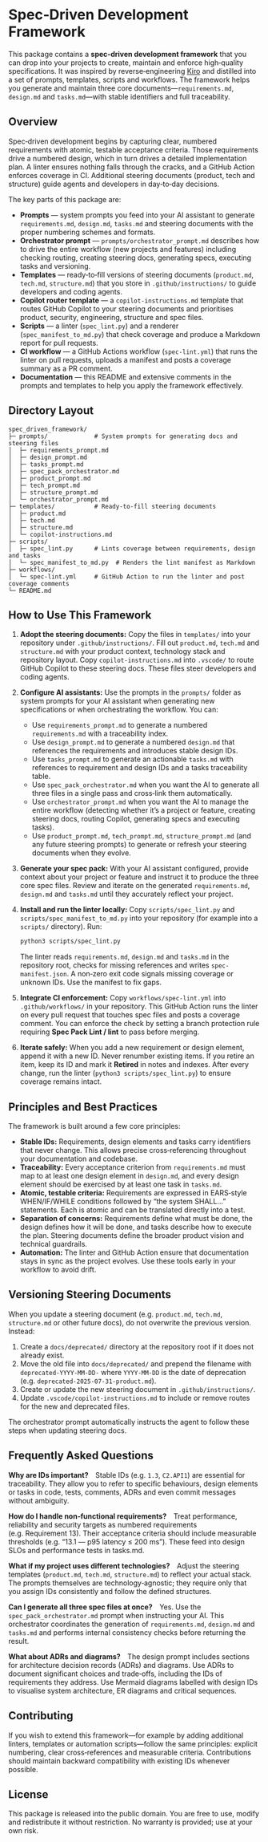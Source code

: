 # Spec‑Driven Development Framework

This package contains a **spec‑driven development framework** that you can drop into your projects to create, maintain and enforce high‑quality specifications. It was inspired by reverse‑engineering [Kiro](https://kiro.dev/) and distilled into a set of prompts, templates, scripts and workflows. The framework helps you generate and maintain three core documents—`requirements.md`, `design.md` and `tasks.md`—with stable identifiers and full traceability.

## Overview

Spec‑driven development begins by capturing clear, numbered requirements with atomic, testable acceptance criteria. Those requirements drive a numbered design, which in turn drives a detailed implementation plan. A linter ensures nothing falls through the cracks, and a GitHub Action enforces coverage in CI. Additional steering documents (product, tech and structure) guide agents and developers in day‑to‑day decisions.

The key parts of this package are:

- **Prompts** — system prompts you feed into your AI assistant to generate `requirements.md`, `design.md`, `tasks.md` and steering documents with the proper numbering schemes and formats.
- **Orchestrator prompt** — `prompts/orchestrator_prompt.md` describes how to drive the entire workflow (new projects and features) including checking routing, creating steering docs, generating specs, executing tasks and versioning.
- **Templates** — ready‑to‑fill versions of steering documents (`product.md`, `tech.md`, `structure.md`) that you store in `.github/instructions/` to guide developers and coding agents.
- **Copilot router template** — a `copilot-instructions.md` template that routes GitHub Copilot to your steering documents and prioritises product, security, engineering, structure and spec files.
- **Scripts** — a linter (`spec_lint.py`) and a renderer (`spec_manifest_to_md.py`) that check coverage and produce a Markdown report for pull requests.
- **CI workflow** — a GitHub Actions workflow (`spec-lint.yml`) that runs the linter on pull requests, uploads a manifest and posts a coverage summary as a PR comment.
- **Documentation** — this README and extensive comments in the prompts and templates to help you apply the framework effectively.

## Directory Layout

```
spec_driven_framework/
├─ prompts/             # System prompts for generating docs and steering files
│  ├─ requirements_prompt.md
│  ├─ design_prompt.md
│  ├─ tasks_prompt.md
│  ├─ spec_pack_orchestrator.md
│  ├─ product_prompt.md
│  ├─ tech_prompt.md
│  ├─ structure_prompt.md
│  └─ orchestrator_prompt.md
├─ templates/           # Ready‑to‑fill steering documents
│  ├─ product.md
│  ├─ tech.md
│  ├─ structure.md
│  └─ copilot-instructions.md
├─ scripts/
│  ├─ spec_lint.py      # Lints coverage between requirements, design and tasks
│  └─ spec_manifest_to_md.py  # Renders the lint manifest as Markdown
├─ workflows/
│  └─ spec-lint.yml     # GitHub Action to run the linter and post coverage comments
└─ README.md
```

## How to Use This Framework

1. **Adopt the steering documents:** Copy the files in `templates/` into your repository under `.github/instructions/`. Fill out `product.md`, `tech.md` and `structure.md` with your product context, technology stack and repository layout. Copy `copilot-instructions.md` into `.vscode/` to route GitHub Copilot to these steering docs. These files steer developers and coding agents.

2. **Configure AI assistants:** Use the prompts in the `prompts/` folder as system prompts for your AI assistant when generating new specifications or when orchestrating the workflow. You can:
   - Use `requirements_prompt.md` to generate a numbered `requirements.md` with a traceability index.
   - Use `design_prompt.md` to generate a numbered `design.md` that references the requirements and introduces stable design IDs.
   - Use `tasks_prompt.md` to generate an actionable `tasks.md` with references to requirement and design IDs and a tasks traceability table.
   - Use `spec_pack_orchestrator.md` when you want the AI to generate all three files in a single pass and cross‑link them automatically.
   - Use `orchestrator_prompt.md` when you want the AI to manage the entire workflow (detecting whether it’s a project or feature, creating steering docs, routing Copilot, generating specs and executing tasks).
   - Use `product_prompt.md`, `tech_prompt.md`, `structure_prompt.md` (and any future steering prompts) to generate or refresh your steering documents when they evolve.

3. **Generate your spec pack:** With your AI assistant configured, provide context about your project or feature and instruct it to produce the three core spec files. Review and iterate on the generated `requirements.md`, `design.md` and `tasks.md` until they accurately reflect your project.

4. **Install and run the linter locally:** Copy `scripts/spec_lint.py` and `scripts/spec_manifest_to_md.py` into your repository (for example into a `scripts/` directory). Run:

   ```bash
   python3 scripts/spec_lint.py
   ```

   The linter reads `requirements.md`, `design.md` and `tasks.md` in the repository root, checks for missing references and writes `spec-manifest.json`. A non‑zero exit code signals missing coverage or unknown IDs. Use the manifest to fix gaps.

5. **Integrate CI enforcement:** Copy `workflows/spec-lint.yml` into `.github/workflows/` in your repository. This GitHub Action runs the linter on every pull request that touches spec files and posts a coverage comment. You can enforce the check by setting a branch protection rule requiring **Spec Pack Lint / lint** to pass before merging.

6. **Iterate safely:** When you add a new requirement or design element, append it with a new ID. Never renumber existing items. If you retire an item, keep its ID and mark it **Retired** in notes and indexes. After every change, run the linter (`python3 scripts/spec_lint.py`) to ensure coverage remains intact.

## Principles and Best Practices

The framework is built around a few core principles:

- **Stable IDs:** Requirements, design elements and tasks carry identifiers that never change. This allows precise cross‑referencing throughout your documentation and codebase.
- **Traceability:** Every acceptance criterion from `requirements.md` must map to at least one design element in `design.md`, and every design element should be exercised by at least one task in `tasks.md`.
- **Atomic, testable criteria:** Requirements are expressed in EARS‑style WHEN/IF/WHILE conditions followed by “the system SHALL…” statements. Each is atomic and can be translated directly into a test.
- **Separation of concerns:** Requirements define what must be done, the design defines how it will be done, and tasks describe how to execute the plan. Steering documents define the broader product vision and technical guardrails.
- **Automation:** The linter and GitHub Action ensure that documentation stays in sync as the project evolves. Use these tools early in your workflow to avoid drift.

## Versioning Steering Documents

When you update a steering document (e.g. `product.md`, `tech.md`, `structure.md` or other future docs), do not overwrite the previous version. Instead:

1. Create a `docs/deprecated/` directory at the repository root if it does not already exist.
2. Move the old file into `docs/deprecated/` and prepend the filename with `deprecated-YYYY-MM-DD-` where `YYYY-MM-DD` is the date of deprecation (e.g. `deprecated-2025-07-31-product.md`).
3. Create or update the new steering document in `.github/instructions/`.
4. Update `.vscode/copilot-instructions.md` to include or remove routes for the new and deprecated files.

The orchestrator prompt automatically instructs the agent to follow these steps when updating steering docs.

## Frequently Asked Questions

**Why are IDs important?** Stable IDs (e.g. `1.3`, `C2.API1`) are essential for traceability. They allow you to refer to specific behaviours, design elements or tasks in code, tests, comments, ADRs and even commit messages without ambiguity.

**How do I handle non‑functional requirements?** Treat performance, reliability and security targets as numbered requirements (e.g. Requirement 13). Their acceptance criteria should include measurable thresholds (e.g. “13.1 — p95 latency ≤ 200 ms”). These feed into design SLOs and performance tests in tasks.md.

**What if my project uses different technologies?** Adjust the steering templates (`product.md`, `tech.md`, `structure.md`) to reflect your actual stack. The prompts themselves are technology‑agnostic; they require only that you assign IDs consistently and follow the defined structures.

**Can I generate all three spec files at once?** Yes. Use the `spec_pack_orchestrator.md` prompt when instructing your AI. This orchestrator coordinates the generation of `requirements.md`, `design.md` and `tasks.md` and performs internal consistency checks before returning the result.

**What about ADRs and diagrams?** The design prompt includes sections for architecture decision records (ADRs) and diagrams. Use ADRs to document significant choices and trade‑offs, including the IDs of requirements they address. Use Mermaid diagrams labelled with design IDs to visualise system architecture, ER diagrams and critical sequences.

## Contributing

If you wish to extend this framework—for example by adding additional linters, templates or automation scripts—follow the same principles: explicit numbering, clear cross‑references and measurable criteria. Contributions should maintain backward compatibility with existing IDs whenever possible.

## License

This package is released into the public domain. You are free to use, modify and redistribute it without restriction. No warranty is provided; use at your own risk.
